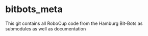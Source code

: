 # bitbots_meta
This git contains all RoboCup code from the Hamburg Bit-Bots as submodules as well as documentation 
